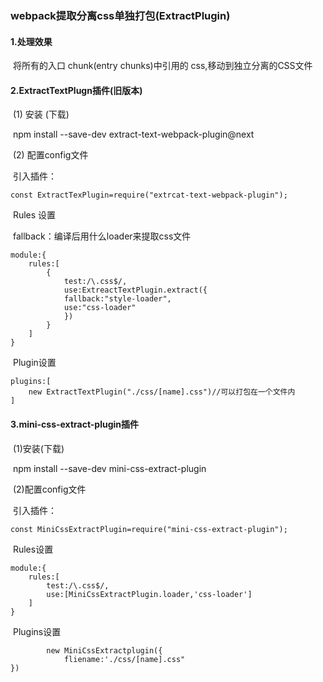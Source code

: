 ### webpack提取分离css单独打包(ExtractPlugin)

#### 1.处理效果

​		将所有的入口 chunk(entry chunks)中引用的 css,移动到独立分离的CSS文件

#### 2.ExtractTextPlugn插件(旧版本)

​		(1) 安装 (下载)

​			npm install --save-dev extract-text-webpack-plugin@next

​		(2) 配置config文件

​			引入插件：

```
const ExtractTexPlugin=require("extrcat-text-webpack-plugin");
```

​			Rules 设置

​			fallback：编译后用什么loader来提取css文件		

```
module:{
	rules:[
		{
			test:/\.css$/,
			use:ExtreactTextPlugin.extract({
			fallback:"style-loader",
			use:"css-loader"
			})
		}
	]
}
```

​			Plugin设置

```
plugins:[
	new ExtractTextPlugin("./css/[name].css")//可以打包在一个文件内
]
```

#### 3.mini-css-extract-plugin插件

​		(1)安装(下载)

​					npm install --save-dev mini-css-extract-plugin

​		(2)配置config文件

​				引入插件：

```
const MiniCssExtractPlugin=require("mini-css-extract-plugin");
```

​		Rules设置

```
module:{
	rules:[
		test:/\.css$/,
		use:[MiniCssExtractPlugin.loader,'css-loader']
	]
}
```

​		Plugins设置

```
		new MiniCssExtractplugin({
			fliename:'./css/[name].css"
})
```

